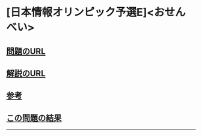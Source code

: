 # \[日本情報オリンピック予選E\]\<おせんべい\>

## [問題のURL](https://atcoder.jp/contests/joi2008yo/tasks/joi2008yo_e)

## [解説のURL](https://www.ioi-jp.org/joi/2007/2008-yo-prob_and_sol/2008-yo-t5/review/2008-yo-t5-review.html)

## [参考](https://drken1215.hatenablog.com/entry/2020/12/04/033055)

## [この問題の結果](https://atcoder.jp/contests/joi2008yo/submissions?f.Task=joi2008yo_e&f.LanguageName=Python3&f.Status=AC&f.User=)


---
